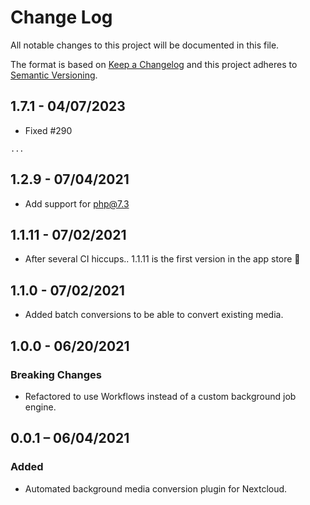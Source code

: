 # Change Log
All notable changes to this project will be documented in this file.

The format is based on [Keep a Changelog](http://keepachangelog.com/)
and this project adheres to [Semantic Versioning](http://semver.org/).

## 1.7.1 - 04/07/2023
* Fixed #290

`...`

## 1.2.9 - 07/04/2021
* Add support for php@7.3

## 1.1.11 - 07/02/2021
* After several CI hiccups.. 1.1.11 is the first version in the app store 🎉

## 1.1.0 - 07/02/2021
* Added batch conversions to be able to convert existing media.

## 1.0.0 - 06/20/2021
### Breaking Changes
* Refactored to use Workflows instead of a custom background job engine.

## 0.0.1 – 06/04/2021
### Added
* Automated background media conversion plugin for Nextcloud.
